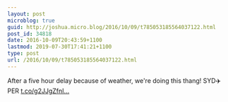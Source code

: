 ```yaml
---
layout: post
microblog: true
guid: http://joshua.micro.blog/2016/10/09/t785053185564037122.html
post_id: 34818
date: 2016-10-09T20:43:59+1100
lastmod: 2019-07-30T17:41:21+1100
type: post
url: /2016/10/09/t785053185564037122.html
---
```

After a five hour delay because of weather, we're doing this thang! SYD✈️PER [t.co/g2JJgZfnI...](https://t.co/g2JJgZfnIY)
